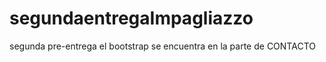# segundaentregaImpagliazzo
segunda pre-entrega
    el bootstrap se encuentra en la parte de CONTACTO

